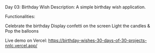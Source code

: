 Day 03: Birthday Wish
Description: A simple birthday wish application.

Functionalities:

Celebrate the birthday
Display confetti on the screen
Light the candles & Pop the balloons

Live demo on Vercel:  https://birthday-wishes-30-days-of-30-projects-nnlc.vercel.app/

